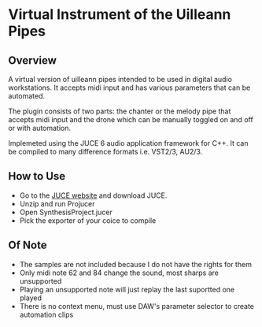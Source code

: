 # Virtual Instrument of the Uilleann Pipes
## Overview
A virtual version of uilleann pipes intended to be used in digital audio workstations. It accepts midi input and has various parameters that can be automated.

The plugin consists of two parts: the chanter or the melody pipe that accepts midi input and the drone which can be manually toggled on and off or with automation.

Implemeted using the JUCE 6 audio application framework for C++. It can be compiled to many difference formats i.e. VST2/3, AU2/3.


## How to Use
* Go to the [JUCE website](https://juce.com/) and download JUCE.
* Unzip and run Projucer
* Open SynthesisProject.jucer
* Pick the exporter of your coice to compile

## Of Note
* The samples are not included because I do not have the rights for them
* Only midi note 62 and 84 change the sound, most sharps are unsupported
* Playing an unsupported note will just replay the last suportted one played
* There is no context menu, must use DAW's parameter selector to create automation clips

